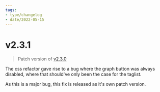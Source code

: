 ```yaml
---
tags:
- type/changelog
- date/2022-05-15
---
```

   
# v2.3.1   
> Patch version of [v2.3.0](../Changelog/v2.3.0.md)   
   
The css refactor gave rise to a bug where the graph button was always disabled, where that should've only been the case for the taglist.   
   
As this is a major bug, this fix is released as it's own patch version.